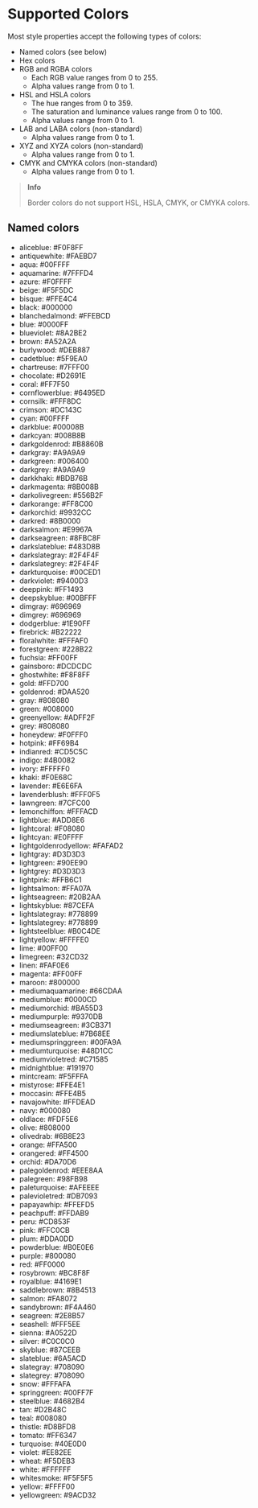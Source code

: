 # Supported Colors

Most style properties accept the following types of colors:

* Named colors (see below)
* Hex colors
* RGB and RGBA colors
    * Each RGB value ranges from 0 to 255.
    * Alpha values range from 0 to 1.
* HSL and HSLA colors
    * The hue ranges from 0 to 359.
    * The saturation and luminance values range from 0 to 100.
    * Alpha values range from 0 to 1.
* LAB and LABA colors (non-standard)
    * Alpha values range from 0 to 1.
* XYZ and XYZA colors (non-standard)
    * Alpha values range from 0 to 1.
* CMYK and CMYKA colors (non-standard)
    * Alpha values range from 0 to 1.

> **Info**
>
> Border colors do not support HSL, HSLA, CMYK, or CMYKA colors.

## Named colors

* aliceblue: #F0F8FF
* antiquewhite: #FAEBD7
* aqua: #00FFFF
* aquamarine: #7FFFD4
* azure: #F0FFFF
* beige: #F5F5DC
* bisque: #FFE4C4
* black: #000000
* blanchedalmond: #FFEBCD
* blue: #0000FF
* blueviolet: #8A2BE2
* brown: #A52A2A
* burlywood: #DEB887
* cadetblue: #5F9EA0
* chartreuse: #7FFF00
* chocolate: #D2691E
* coral: #FF7F50
* cornflowerblue: #6495ED
* cornsilk: #FFF8DC
* crimson: #DC143C
* cyan: #00FFFF
* darkblue: #00008B
* darkcyan: #008B8B
* darkgoldenrod: #B8860B
* darkgray: #A9A9A9
* darkgreen: #006400
* darkgrey: #A9A9A9
* darkkhaki: #BDB76B
* darkmagenta: #8B008B
* darkolivegreen: #556B2F
* darkorange: #FF8C00
* darkorchid: #9932CC
* darkred: #8B0000
* darksalmon: #E9967A
* darkseagreen: #8FBC8F
* darkslateblue: #483D8B
* darkslategray: #2F4F4F
* darkslategrey: #2F4F4F
* darkturquoise: #00CED1
* darkviolet: #9400D3
* deeppink: #FF1493
* deepskyblue: #00BFFF
* dimgray: #696969
* dimgrey: #696969
* dodgerblue: #1E90FF
* firebrick: #B22222
* floralwhite: #FFFAF0
* forestgreen: #228B22
* fuchsia: #FF00FF
* gainsboro: #DCDCDC
* ghostwhite: #F8F8FF
* gold: #FFD700
* goldenrod: #DAA520
* gray: #808080
* green: #008000
* greenyellow: #ADFF2F
* grey: #808080
* honeydew: #F0FFF0
* hotpink: #FF69B4
* indianred: #CD5C5C
* indigo: #4B0082
* ivory: #FFFFF0
* khaki: #F0E68C
* lavender: #E6E6FA
* lavenderblush: #FFF0F5
* lawngreen: #7CFC00
* lemonchiffon: #FFFACD
* lightblue: #ADD8E6
* lightcoral: #F08080
* lightcyan: #E0FFFF
* lightgoldenrodyellow: #FAFAD2
* lightgray: #D3D3D3
* lightgreen: #90EE90
* lightgrey: #D3D3D3
* lightpink: #FFB6C1
* lightsalmon: #FFA07A
* lightseagreen: #20B2AA
* lightskyblue: #87CEFA
* lightslategray: #778899
* lightslategrey: #778899
* lightsteelblue: #B0C4DE
* lightyellow: #FFFFE0
* lime: #00FF00
* limegreen: #32CD32
* linen: #FAF0E6
* magenta: #FF00FF
* maroon: #800000
* mediumaquamarine: #66CDAA
* mediumblue: #0000CD
* mediumorchid: #BA55D3
* mediumpurple: #9370DB
* mediumseagreen: #3CB371
* mediumslateblue: #7B68EE
* mediumspringgreen: #00FA9A
* mediumturquoise: #48D1CC
* mediumvioletred: #C71585
* midnightblue: #191970
* mintcream: #F5FFFA
* mistyrose: #FFE4E1
* moccasin: #FFE4B5
* navajowhite: #FFDEAD
* navy: #000080
* oldlace: #FDF5E6
* olive: #808000
* olivedrab: #6B8E23
* orange: #FFA500
* orangered: #FF4500
* orchid: #DA70D6
* palegoldenrod: #EEE8AA
* palegreen: #98FB98
* paleturquoise: #AFEEEE
* palevioletred: #DB7093
* papayawhip: #FFEFD5
* peachpuff: #FFDAB9
* peru: #CD853F
* pink: #FFC0CB
* plum: #DDA0DD
* powderblue: #B0E0E6
* purple: #800080
* red: #FF0000
* rosybrown: #BC8F8F
* royalblue: #4169E1
* saddlebrown: #8B4513
* salmon: #FA8072
* sandybrown: #F4A460
* seagreen: #2E8B57
* seashell: #FFF5EE
* sienna: #A0522D
* silver: #C0C0C0
* skyblue: #87CEEB
* slateblue: #6A5ACD
* slategray: #708090
* slategrey: #708090
* snow: #FFFAFA
* springgreen: #00FF7F
* steelblue: #4682B4
* tan: #D2B48C
* teal: #008080
* thistle: #D8BFD8
* tomato: #FF6347
* turquoise: #40E0D0
* violet: #EE82EE
* wheat: #F5DEB3
* white: #FFFFFF
* whitesmoke: #F5F5F5
* yellow: #FFFF00
* yellowgreen: #9ACD32